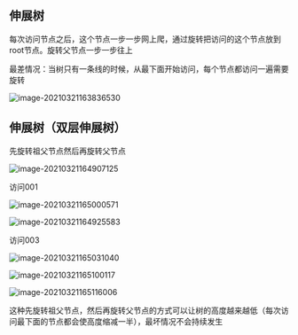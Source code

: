 ## 伸展树
每次访问节点之后，这个节点一步一步网上爬，通过旋转把访问的这个节点放到root节点。旋转父节点一步一步往上

最差情况：当树只有一条线的时候，从最下面开始访问，每个节点都访问一遍需要旋转

![image-20210321163836530](https://gitee.com/no996/imgbase/raw/master/imgs/image-20210321163836530.png)

## 伸展树（双层伸展树）

先旋转祖父节点然后再旋转父节点

![image-20210321164907125](https://gitee.com/no996/imgbase/raw/master/imgs/image-20210321164907125.png)

访问001

![image-20210321165000571](https://gitee.com/no996/imgbase/raw/master/imgs/image-20210321165000571.png)

![image-20210321164925583](https://gitee.com/no996/imgbase/raw/master/imgs/image-20210321164925583.png)

访问003

![image-20210321165031040](https://gitee.com/no996/imgbase/raw/master/imgs/image-20210321165031040.png)

![image-20210321165100117](https://gitee.com/no996/imgbase/raw/master/imgs/image-20210321165100117.png)

![image-20210321165116006](https://gitee.com/no996/imgbase/raw/master/imgs/image-20210321165116006.png)

这种先旋转祖父节点，然后再旋转父节点的方式可以让树的高度越来越低（每次访问最下面的节点都会使高度缩减一半），最坏情况不会持续发生